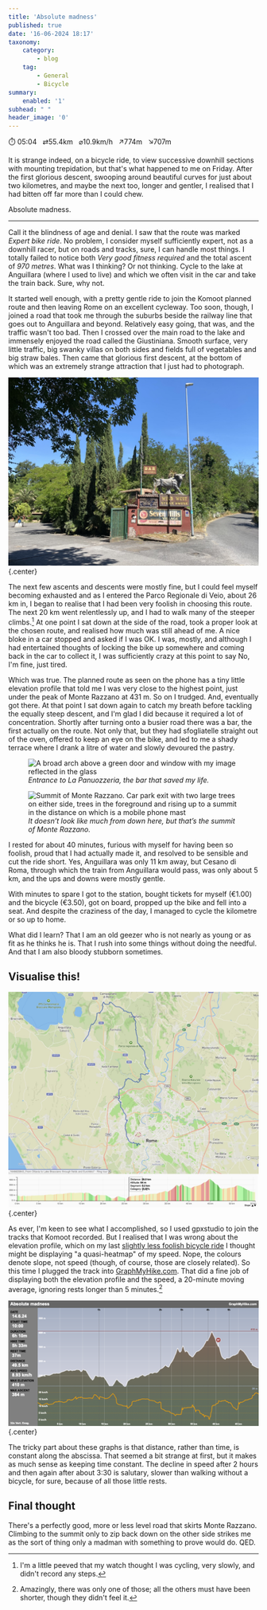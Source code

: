 ```yaml
---
title: 'Absolute madness'
published: true
date: '16-06-2024 18:17'
taxonomy:
    category:
        - blog
    tag:
        - General
        - Bicycle
summary:
    enabled: '1'
subhead: " "
header_image: '0'
---
```


⏱️ 05:04&nbsp;&nbsp;&nbsp;⇄55.4km&nbsp;&nbsp;&nbsp;⌀10.9km/h&nbsp;&nbsp;&nbsp;↗774m&nbsp;&nbsp;&nbsp;↘707m

It is strange indeed, on a bicycle ride, to view successive downhill sections with mounting trepidation, but that's what happened to me on Friday. After the first glorious descent, swooping around beautiful curves for just about two kilometres, and maybe the next too, longer and gentler, I realised that I had bitten off far more than I could chew.

Absolute madness.

----

Call it the blindness of age and denial. I saw that the route was marked *Expert bike ride*. No problem, I consider myself sufficiently expert, not as a downhill racer, but on roads and tracks, sure, I can handle most things. I totally failed to notice both *Very good fitness required* and the total ascent of *970 metres*. What was I thinking? Or not thinking. Cycle to the lake at Anguillara (where I used to live) and which we often visit in the car and take the train back. Sure, why not.

It started well enough, with a pretty gentle ride to join the Komoot planned route and then leaving Rome on an excellent cycleway. Too soon, though, I joined a road that took me through the suburbs beside the railway line that goes out to Anguillara and beyond. Relatively easy going, that was, and the traffic wasn't too bad. Then I crossed over the main road to the lake and immensely enjoyed the road called the Giustiniana. Smooth surface, very little traffic, big swanky villas on both sides and fields full of vegetables and big straw bales. Then came that glorious first descent, at the bottom of which was an extremely strange attraction that I just had to photograph.

![Entrance to Seven Hills Village resort with a concrete bull above a sign for the Wild West Steak House](wild-west.jpeg){.center}

The next few ascents and descents were mostly fine, but I could feel myself becoming exhausted and as I entered the Parco Regionale di Veio, about 26 km in, I began to realise that I had been very foolish in choosing this route. The next 20 km went relentlessly up, and I had to walk many of the steeper climbs.[^1] At one point I sat down at the side of the road, took a proper look at the chosen route, and realised how much was still ahead of me. A nice bloke in a car stopped and asked if I was OK. I was, mostly, and although I had entertained thoughts of locking the bike up somewhere and coming back in the car to collect it, I was sufficiently crazy at this point to say No, I'm fine, just tired.

[^1]: I'm a little peeved that my watch thought I was cycling, very slowly, and didn't record any steps.

Which was true. The planned route as seen on the phone has a tiny little elevation profile that told me I was very close to the highest point, just under the peak of Monte Razzano at 431 m. So on I trudged. And, eventually got there. At that point I sat down again to catch my breath before tackling the equally steep descent, and I'm glad I did because it required a lot of concentration. Shortly after turning onto a busier road there was a bar, the first actually on the route. Not only that, but they had sfogliatelle straight out of the oven, offered to keep an eye on the bike, and led to me a shady terrace where I drank a litre of water and slowly devoured the pastry.

<figure>
<img loading="lazy" alt="A broad arch above a green door and window with my image reflected in the glass" class="fig-image" src="https://jeremycherfas.net/blog/absolute-madness/panuozzeria.jpeg" />
<figcaption style="font-style: italic;">Entrance to La Panuozzeria, the bar that saved my life. </figcaption>
</figure>

<figure>
<img loading="lazy" alt="Summit of Monte Razzano. Car park exit with two large trees on either side, trees in the foreground and rising up to a summit in the distance on which is a mobile phone mast" class="fig-image" src="https://jeremycherfas.net/blog/absolute-madness/monte-razzano.jpeg" />
<figcaption style="font-style: italic;">It doesn’t look like much from down here, but that’s the summit of Monte Razzano.</figcaption>
</figure>


I rested for about 40 minutes, furious with myself for having been so foolish, proud that I had actually made it, and resolved to be sensible and cut the ride short. Yes, Anguillara was only 11 km away, but Cesano di Roma, through which the train from Anguillara would pass, was only about 5 km, and the ups and downs were mostly gentle.

With minutes to spare I got to the station, bought tickets for myself (€1.00) and the bicycle (€3.50), got on board, propped up the bike and fell into a seat. And despite the craziness of the day, I managed to cycle the kilometre or so up to home.

What did I learn? That I am an old geezer who is not nearly as young or as fit as he thinks he is. That I rush into some things without doing the needful. And that I am also bloody stubborn sometimes.

## Visualise this!

![Route map with elevation profile](route-map-2024-06-14.jpeg){.center}

As ever, I'm keen to see what I accomplished, so I used gpxstudio to join the tracks that Komoot recorded. But I realised that I was wrong about the elevation profile, which on my last [slightly less foolish bicycle ride](https://www.jeremycherfas.net/blog/heroic-bicycle-ride) I thought might be displaying "a quasi-heatmap" of my speed. Nope, the colours denote slope, not speed (though, of course, those are closely related). So this time I plugged the track into [GraphMyHike.com](http://www.graphmyhike.com/). That did a fine job of displaying both the elevation profile and the speed, a 20-minute moving average, ignoring rests longer than 5 minutes.[^2] 

[^2]: Amazingly, there was only one of those; all the others must have been shorter, though they didn't feel it.

![Elevation profile and speed graphs](GraphMyHike.png){.center}

The tricky part about these graphs is that distance, rather than time, is constant along the abscissa. That seemed a bit strange at first, but it makes as much sense as keeping time constant. The decline in speed after 2 hours and then again after about 3:30 is salutary, slower than walking without a bicycle, for sure, because of all those little rests.

## Final thought

There's a perfectly good, more or less level road that skirts Monte Razzano. Climbing to the summit only to zip back down on the other side strikes me as the sort of thing only a madman with something to prove would do. QED.






